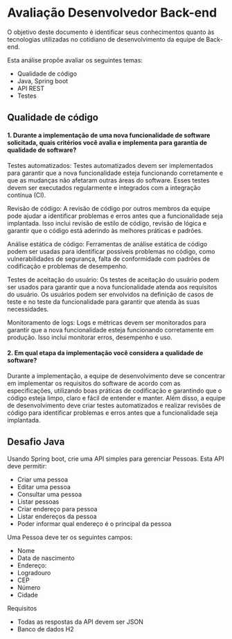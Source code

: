 # Avaliação Desenvolvedor Back-end

O objetivo deste documento é identificar seus conhecimentos quanto às tecnologias utilizadas no cotidiano de desenvolvimento da equipe de Back-end.

Esta análise propõe avaliar os seguintes temas: 
-	Qualidade de código
-	Java, Spring boot
-	API REST
-	Testes

## **Qualidade de código**

#### 1.	Durante a implementação de uma nova funcionalidade de software solicitada, quais critérios você avalia e implementa para garantia de qualidade de software?
Testes automatizados: Testes automatizados devem ser implementados para garantir que a nova funcionalidade esteja funcionando corretamente e que as mudanças não afetaram outras áreas do software. Esses testes devem ser executados regularmente e integrados com a integração contínua (CI).

Revisão de código: A revisão de código por outros membros da equipe pode ajudar a identificar problemas e erros antes que a funcionalidade seja implantada. Isso inclui revisão de estilo de código, revisão de lógica e garantir que o código está aderindo às melhores práticas e padrões.

Análise estática de código: Ferramentas de análise estática de código podem ser usadas para identificar possíveis problemas no código, como vulnerabilidades de segurança, falta de conformidade com padrões de codificação e problemas de desempenho.

Testes de aceitação do usuário: Os testes de aceitação do usuário podem ser usados para garantir que a nova funcionalidade atenda aos requisitos do usuário. Os usuários podem ser envolvidos na definição de casos de teste e no teste da funcionalidade para garantir que atenda às suas necessidades.

Monitoramento de logs: Logs e métricas devem ser monitorados para garantir que a nova funcionalidade esteja funcionando corretamente em produção. Isso inclui monitorar erros, desempenho e uso.

#### 2.	Em qual etapa da implementação você considera a qualidade de software?
Durante a implementação, a equipe de desenvolvimento deve se concentrar em implementar os requisitos do software de acordo com as especificações, utilizando boas práticas de codificação e garantindo que o código esteja limpo, claro e fácil de entender e manter. 
Além disso, a equipe de desenvolvimento deve criar testes automatizados e realizar revisões de código para identificar problemas e erros antes que a funcionalidade seja implantada.

## Desafio Java

Usando Spring boot, crie uma API simples para gerenciar Pessoas. Esta API deve permitir:  
-	Criar uma pessoa
-	Editar uma pessoa
-	Consultar uma pessoa
-	Listar pessoas
-	Criar endereço para pessoa
-	Listar endereços da pessoa
-	Poder informar qual endereço é o principal da pessoa  

Uma Pessoa deve ter os seguintes campos:  
-	Nome
-	Data de nascimento
-	Endereço:
-	Logradouro
-	CEP
-	Número
-	Cidade

Requisitos  
-	Todas as respostas da API devem ser JSON  
- Banco de dados H2
